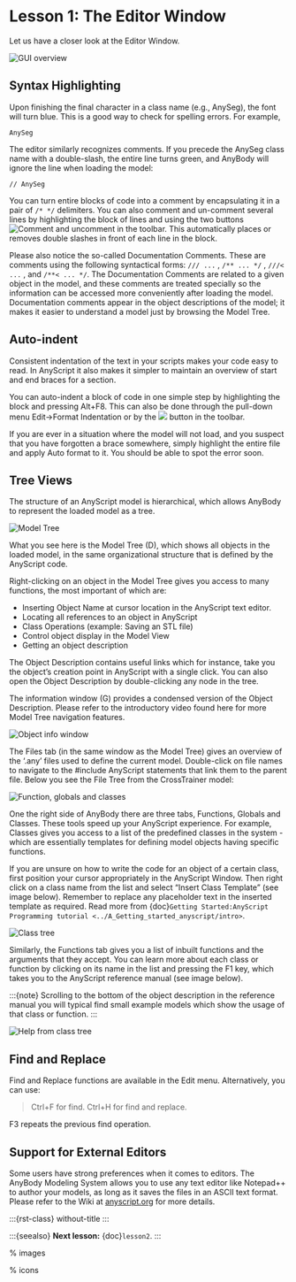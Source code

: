 # Lesson 1: The Editor Window

Let us have a closer look at the Editor Window.

![GUI overview](_static/lesson1/image1.png)

## Syntax Highlighting

Upon finishing the final character in a class name (e.g., AnySeg), the
font will turn blue. This is a good way to check for spelling errors.
For example,

```AnyScriptDoc
AnySeg
```

The editor similarly recognizes comments. If you precede the AnySeg
class name with a double-slash, the entire line turns green, and AnyBody
will ignore the line when loading the model:

```AnyScriptDoc
// AnySeg
```

You can turn entire blocks of code into a comment by encapsulating it in
a pair of `/* */` delimiters. You can also comment and un-comment
several lines by highlighting the block of lines and using the two
buttons <img src="_static/lesson1/image2.png" alt="Comment and uncomment"> in 
the toolbar. This automatically places or removes double slashes in front of 
each line in the block.

Please also notice the so-called Documentation Comments. These are
comments using the following syntactical forms:  `/// ...` ,
`/** ... */` , `///< ...` , and `/**< ... */`.
The Documentation Comments are related to
a given object in the model, and these comments are treated specially so
the information can be accessed more conveniently after loading the
model. Documentation comments appear in the object descriptions of the
model; it makes it easier to understand a model just by browsing the
Model Tree.

## Auto-indent

Consistent indentation of the text in your scripts makes your code easy
to read. In AnyScript it also makes it simpler to maintain an overview
of start and end braces for a section.

You can auto-indent a block of code in one simple step by highlighting
the block and pressing Alt+F8. This can also be done through the
pull-down menu Edit->Format Indentation or by the <img src="_static/lesson1/image3.png">
button in the toolbar.

If you are ever in a situation where the model will not load, and you
suspect that you have forgotten a brace somewhere, simply highlight the
entire file and apply Auto format to it. You should be able to spot the
error soon.

## Tree Views

The structure of an AnyScript model is hierarchical, which allows
AnyBody to represent the loaded model as a tree.

![Model Tree](_static/lesson1/image4.png)

What you see here is the Model Tree (D), which shows all objects in the
loaded model, in the same organizational structure that is defined by
the AnyScript code.

Right-clicking on an object in the Model Tree gives you access to many
functions, the most important of which are:

- Inserting Object Name at cursor location in the AnyScript text
  editor.
- Locating all references to an object in AnyScript
- Class Operations (example: Saving an STL file)
- Control object display in the Model View
- Getting an object description

The Object Description contains useful links which for instance, take
you the object’s creation point in AnyScript with a single click. You
can also open the Object Description by double-clicking any node in the
tree.

The information window (G) provides a condensed version of the Object
Description. Please refer to the introductory video found here for more
Model Tree navigation features.

![Object info window](_static/lesson1/image5.png)

The Files tab (in the same window as the Model Tree) gives an overview
of the ‘.any’ files used to define the current model. Double-click on
file names to navigate to the #include AnyScript statements that link
them to the parent file. Below you see the File Tree from the
CrossTrainer model:

![Function, globals and classes](_static/lesson1/image6.png)

One the right side of AnyBody there are three tabs, Functions, Globals
and Classes. These tools speed up your AnyScript experience. For
example, Classes gives you access to a list of the predefined classes in
the system - which are essentially templates for defining model objects
having specific functions.

If you are unsure on how to write the code for an object of a certain
class, first position your cursor appropriately in the AnyScript Window.
Then right click on a class name from the list and select “Insert Class
Template” (see image below). Remember to replace any placeholder text in
the inserted template as required. Read more from {doc}`Getting Started:AnyScript Programming tutorial <../A_Getting_started_anyscript/intro>`.

![Class tree](_static/lesson1/image7.png)

Similarly, the Functions tab gives you a list of inbuilt functions and
the arguments that they accept. You can learn more about each class or
function by clicking on its name in the list and pressing the F1 key,
which takes you to the AnyScript reference manual (see image below).

:::{note}
Scrolling to the bottom of the object description in the
reference manual you will typical find small example models which show
the usage of that class or function.
:::

![Help from class tree](_static/lesson1/image8.png)

## Find and Replace

Find and Replace functions are available in the Edit menu.
Alternatively, you can use:

> Ctrl+F for find.
> Ctrl+H for find and replace.

F3 repeats the previous find operation.

## Support for External Editors

Some users have strong preferences when it comes to editors. The AnyBody
Modeling System allows you to use any text editor like Notepad++ to
author your models, as long as it saves the files in an ASCII text
format. Please refer to the Wiki at
[anyscript.org](http://www.anyscript.org) for more details.

:::{rst-class} without-title
:::

:::{seealso}
**Next lesson:** {doc}`lesson2`.
:::

% images

% icons
